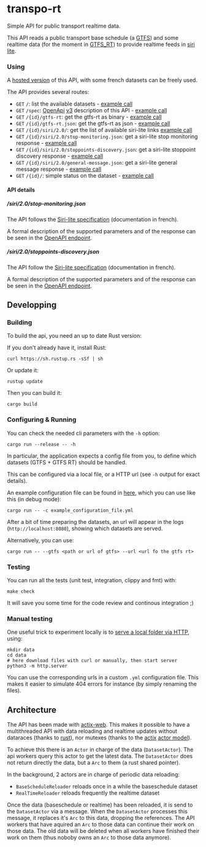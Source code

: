 # transpo-rt

Simple API for public transport realtime data.

This API reads a public transport base schedule (a [GTFS](http://gtfs.org/)) and some realtime data (for the moment in [GTFS_RT](https://developers.google.com/transit/gtfs-realtime/)) to provide realtime feeds in [siri lite](http://www.normes-donnees-tc.org/format-dechange/donnees-temps-reel/).

### Using

A [hosted version](https://tr.transport.data.gouv.fr/) of this API, with some french datasets can be freely used.

The API provides several routes:

* `GET` `/`: list the available datasets - [example call](https://tr.transport.data.gouv.fr/)
* `GET` `/spec`: [OpenApi](https://www.openapis.org/) [v3](https://github.com/OAI/OpenAPI-Specification/blob/master/versions/3.0.2.md) description of this API - [example call](https://tr.transport.data.gouv.fr/spec)
* `GET` `/{id}/gtfs-rt`: get the gtfs-rt as binary - [example call](https://tr.transport.data.gouv.fr/horaires-theoriques-du-reseau-tag/gtfs-rt)
* `GET` `/{id}/gtfs-rt.json`: get the gtfs-rt as json - [example call](https://tr.transport.data.gouv.fr/horaires-theoriques-du-reseau-tag/gtfs-rt.json)
* `GET` `/{id}/siri/2.0/`: get the list of available siri-lite links [example call](https://tr.transport.data.gouv.fr/horaires-theoriques-du-reseau-tag/siri/2.0)
* `GET` `/{id}/siri/2.0/stop-monitoring.json`: get a siri-lite stop monitoring response - [example call](https://tr.transport.data.gouv.fr/horaires-theoriques-du-reseau-tag/siri/2.0/stop-monitoring.json?MonitoringRef=4235)
* `GET` `/{id}/siri/2.0/stoppoints-discovery.json`: get a siri-lite stoppoint discovery response - [example call](https://tr.transport.data.gouv.fr/horaires-theoriques-du-reseau-tag/siri/2.0/stoppoints-discovery.json?q=mairie)
* `GET` `/{id}/siri/2.0/general-message.json`: get a siri-lite general message response - [example call](https://tr.transport.data.gouv.fr/horaires-theoriques-du-reseau-tag/siri/2.0/general-message.json)
* `GET` `/{id}/`: simple status on the dataset - [example call](https://tr.transport.data.gouv.fr/horaires-theoriques-du-reseau-tag/)

#### API details

##### /siri/2.0/stop-monitoring.json

The API follows the [Siri-lite specification](http://www.chouette.mobi/irys/wp-content/uploads/20151023-Siri-Lite-Sp%C3%A9cification-Interfaces-V1.4.pdf) (documentation in french).

A formal description of the supported parameters and of the response can be seen in the [OpenAPI endpoint](https://tr.transport.data.gouv.fr/spec/).

##### /siri/2.0/stoppoints-discovery.json

The API follow the [Siri-lite specification](http://www.chouette.mobi/irys/wp-content/uploads/20151023-Siri-Lite-Sp%C3%A9cification-Interfaces-V1.4.pdf) (documentation in french).

A formal description of the supported parameters and of the response can be seen in the [OpenAPI endpoint](https://tr.transport.data.gouv.fr/spec/).

## Developping

### Building

To build the api, you need an up to date Rust version:

If you don't already have it, install Rust:
```
curl https://sh.rustup.rs -sSf | sh
```

Or update it:
```
rustup update
```

Then you can build it:
```
cargo build
```

### Configuring & Running

You can check the needed cli parameters with the `-h` option:
```
cargo run --release -- -h
```

In particular, the application expects a config file from you, to define which datasets (GTFS + GTFS RT) should be handled.

This can be configured via a local file, or a HTTP url (see `-h` output for exact details).

An example configuration file can be found in [here](example_configuration_file.yml), which you can use like this (in debug mode):

```
cargo run -- -c example_configuration_file.yml
```

After a bit of time preparing the datasets, an url will appear in the logs (`http://localhost:8080`), showing which datasets are served.

Alternatively, you can use:

```
cargo run -- --gtfs <path or url of gtfs> --url <url fo the gtfs rt>
```

### Testing

You can run all the tests (unit test, integration, clippy and fmt) with:
```
make check
```

It will save you some time for the code review and continous integration ;)

### Manual testing

One useful trick to experiment locally is to [serve a local folder via HTTP](https://developer.mozilla.org/en-US/docs/Learn/Common_questions/set_up_a_local_testing_server#running_a_simple_local_http_server), using:

```
mkdir data
cd data
# here download files with curl or manually, then start server
python3 -m http.server
```

You can use the corresponding urls in a custom `.yml` configuration file. This makes it easier to simulate 404 errors for instance (by simply renaming the files).

## Architecture

The API has been made with [actix-web](https://github.com/actix/actix-web). This makes it possible to have a multithreaded API with data reloading and realtime updates without dataraces (thanks to [rust](https://www.rust-lang.org/)), nor mutexes (thanks to the [actix](https://github.com/actix/actix) [actor model](https://en.wikipedia.org/wiki/Actor_model)).

To achieve this there is an `Actor` in charge of the data (`DatasetActor`). The api workers query this actor to get the latest data. The `DatasetActor` does not return directly the data, but a `Arc` to them (a rust shared pointer).

In the background, 2 actors are in charge of periodic data reloading:
* `BaseScheduleReloader` reloads once in a while the baseschedule dataset
* `RealTimeReloader` reloads frequently the realtime dataset

Once the data (baseschedule or realtime) has been reloaded, it is send to the `DatasetActor` via a message. When the `DatasetActor` processes this message, it replaces it's `Arc` to this data, dropping the references. The API workers that have aquired an `Arc` to those data can continue their work on those data. The old data will be deleted when all workers have finished their work on them (thus noboby owns an `Arc` to those data anymore).
